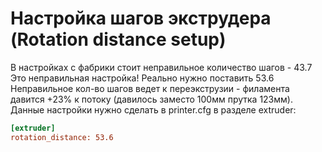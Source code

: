 # Настройка шагов экструдера (Rotation distance setup)
В настройках с фабрики стоит неправильное количество шагов - 43.7
Это неправильная настройка! 
Реально нужно поставить 53.6 
Неправильное кол-во шагов ведет к переэкструзии - филамента давится  +23% к потоку (давилось заместо 100мм прутка 123мм). 
Данные настройки нужно сделать в printer.cfg в разделе extruder:
```ini
[extruder]
rotation_distance: 53.6
```
